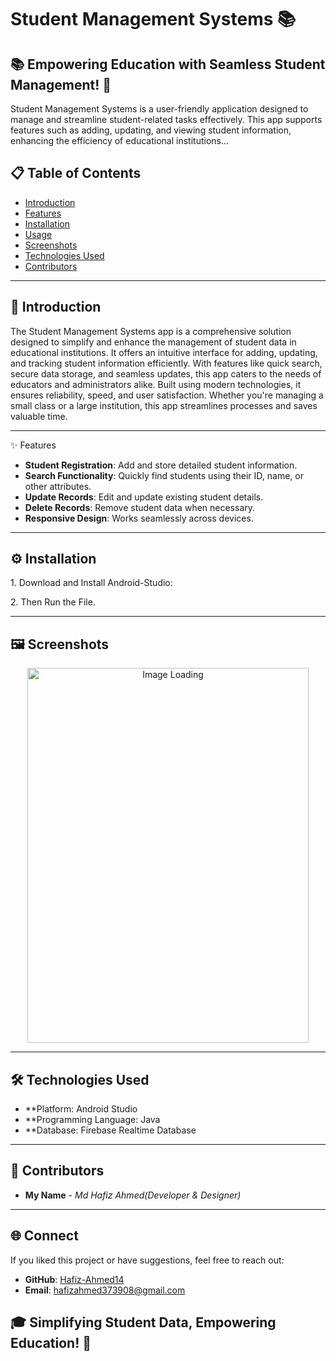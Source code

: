 <h1> Student Management Systems 📚</h1>
        <h2><strong>📚 Empowering Education with Seamless Student Management! 🚀</strong></h2>
        <p>Student Management Systems is a user-friendly application designed to manage and streamline student-related tasks effectively.               This app supports features such as adding, updating, and viewing student information, enhancing the efficiency of educational               institutions...</p>

## 📋 Table of Contents

- [Introduction](#introduction)
- [Features](#features)
- [Installation](#installation)
- [Usage](#usage)
- [Screenshots](#screenshots)
- [Technologies Used](#technologies-used)
- [Contributors](#contributors)

---

## 🌠 Introduction

The Student Management Systems app is a comprehensive solution designed to simplify and enhance the management of student data in educational institutions. It offers an intuitive interface for adding, updating, and tracking student information efficiently. With features like quick search, secure data storage, and seamless updates, this app caters to the needs of educators and administrators alike. Built using modern technologies, it ensures reliability, speed, and user satisfaction. Whether you're managing a small class or a large institution, this app streamlines processes and saves valuable time.

---

✨ Features
- **Student Registration**: Add and store detailed student information.
- **Search Functionality**: Quickly find students using their ID, name, or other attributes.
- **Update Records**: Edit and update existing student details.
- **Delete Records**: Remove student data when necessary.
- **Responsive Design**: Works seamlessly across devices.

---

<h2 >⚙️ Installation</h2>
        <p>1. Download and Install Android-Studio:</p>
        <p>2. Then Run the File.</p>

---

 ## 🖼️ Screenshots

<p align="center">
  <img alt="Image Loading" height="600" width="450" src="https://github.com/Hafiz-Ahmed14/PROJECTS/blob/main/SIMPLE%20PROJECTS(WEB-BASED)/BASIC%20CALCULATOR%F0%9F%A7%AE/Output_Image1/1.png">
</p>





---
## 🛠️ Technologies Used  
- **Platform: Android Studio
- **Programming Language: Java
- **Database: Firebase Realtime Database
---

## 👥 Contributors

- **My Name** - *Md Hafiz Ahmed(Developer & Designer)*

---


## 🌐 Connect

If you liked this project or have suggestions, feel free to reach out:

- **GitHub**: [Hafiz-Ahmed14](https://github.com/Hafiz-Ahmed14)
- **Email**: [hafizahmed373908@gmail.com](mailto:hafizahmed373908@gmail.com)




## 🎓 Simplifying Student Data, Empowering Education! 🚀



